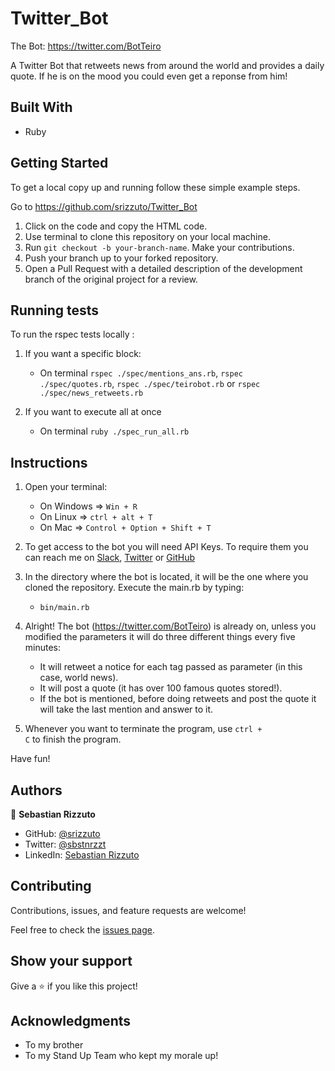 # Twitter_Bot

The Bot: https://twitter.com/BotTeiro

A Twitter Bot that retweets news from around the world and provides a daily quote. If he is on the mood you could even get a reponse from him!

## Built With

- Ruby

## Getting Started

To get a local copy up and running follow these simple example steps.

Go to https://github.com/srizzuto/Twitter_Bot

1. Click on the code and copy the HTML code.
2. Use terminal to clone this repository on your local machine.
3. Run <code>git checkout -b your-branch-name</code>. Make your contributions.
4. Push your branch up to your forked repository.
5. Open a Pull Request with a detailed description of the development branch of the original project for a review.

## Running tests

To run the rspec tests locally :

1) If you want a specific block:
    - On terminal <code>rspec ./spec/mentions_ans.rb</code>, <code>rspec ./spec/quotes.rb</code>, <code>rspec ./spec/teirobot.rb</code> or <code>rspec ./spec/news_retweets.rb</code>

2) If you want to execute all at once
    - On terminal <code>ruby ./spec_run_all.rb</code>

## Instructions

1) Open your terminal:
    - On Windows => <code>Win + R</code>
    - On Linux => <code>ctrl + alt + T</code>
    - On Mac => <code>Control + Option + Shift + T</code>

2) To get access to the bot you will need API Keys. To require them you can reach me on <a href="https://microverse-students.slack.com/team/U01QKHGNZLZ">Slack</a>, <a href="https://twitter.com/sbstnrzzt">Twitter</a> or <a href="https://github.com/srizzuto">GitHub</a>

3) In the directory where the bot is located, it will be the one where you cloned the repository. Execute the main.rb by typing:
    - <code>bin/main.rb</code>

4) Alright! The bot (https://twitter.com/BotTeiro) is already on, unless you modified the parameters it will do three different things every five minutes:

      - It will retweet a notice for each tag passed as parameter (in this case, world news).
      - It will post a quote (it has over 100 famous quotes stored!).
      - If the bot is mentioned, before doing retweets and post the quote it will take the last mention and answer to it.

5) Whenever you want to terminate the program, use <code>ctrl + C</code> to finish the program.

Have fun!

## Authors

👤 **Sebastian Rizzuto**

- GitHub: [@srizzuto](https://github.com/srizzuto)
- Twitter: [@sbstnrzzt](https://twitter.com/sbstnrzzt)
- LinkedIn: [Sebastian Rizzuto](https://www.linkedin.com/in/srizzuto/)
## Contributing

Contributions, issues, and feature requests are welcome!

Feel free to check the [issues page](https://github.com/srizzuto/Twitter_Bot/issues).

## Show your support

Give a ⭐️ if you like this project!

## Acknowledgments

- To my brother
- To my Stand Up Team who kept my morale up!
